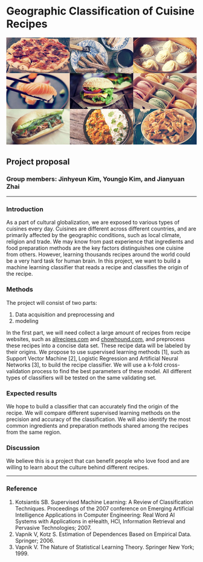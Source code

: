 # Geographic Classification of Cuisine Recipes



<img src = "CuisineFromAroundTheWorld.png">

## Project proposal
### Group members: Jinhyeun Kim, Youngjo Kim, and Jianyuan Zhai

<hr>

### Introduction
As a part of cultural globalization, we are exposed to various types of cuisines every day. Cuisines are different across different countries, and are primarily affected by the geographic conditions, such as local climate, religion and trade. We may know from past experience that ingredients and food preparation methods are the key factors distinguishes one cuisine from others. However, learning thousands recipes around the world could be a very hard task for human brain. In this project, we want to build a machine learning classifier that reads a recipe and classifies the origin of the recipe.

### Methods
The project will consist of two parts: 
1. Data acquisition and preprocessing and
2. modeling

In the first part, we will need collect a large amount of recipes from recipe websites, such as <a href="https://www.allrecipes.com/" target="_blank">allrecipes.com</a> and <a href="https://www.allrecipes.com/" target="_blank">chowhound.com</a>, and preprocess these recipes into a concise data set. These recipe data will be labeled by their origins. We propose to use supervised learning methods [1], such as Support Vector Machine [2], Logistic Regression and Artificial Neural Networks [3], to build the recipe classifier. We will use a k-fold cross-validation process to find the best parameters of these model. All different types of classifiers will be tested on the same validating set. 

### Expected results
We hope to build a classifier that can accurately find the origin of the recipe. We will compare different supervised learning methods on the precision and accuracy of the classification. We will also identify the most common ingredients and preparation methods shared among the recipes from the same region. 

### Discussion
We believe this is a project that can benefit people who love food and are willing to learn about the culture behind different recipes.

<hr>

### Reference
1. Kotsiantis SB. Supervised Machine Learning: A Review of Classification Techniques. Proceedings of the 2007 conference on Emerging Artificial Intelligence Applications in Computer Engineering: Real Word AI Systems with Applications in eHealth, HCI, Information Retrieval and Pervasive Technologies; 2007.
2.	Vapnik V, Kotz S. Estimation of Dependences Based on Empirical Data. Springer; 2006.
3.	Vapnik V. The Nature of Statistical Learning Theory. Springer New York; 1999.

